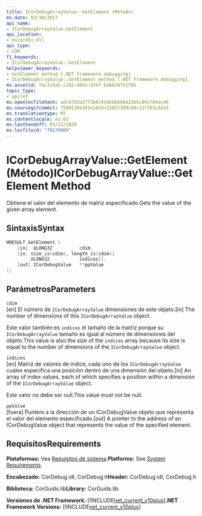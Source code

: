 ```yaml
---
title: ICorDebugArrayValue::GetElement (Método)
ms.date: 03/30/2017
api_name:
- ICorDebugArrayValue.GetElement
api_location:
- mscordbi.dll
api_type:
- COM
f1_keywords:
- ICorDebugArrayValue::GetElement
helpviewer_keywords:
- GetElement method [.NET Framework debugging]
- ICorDebugArrayValue::GetElement method [.NET Framework debugging]
ms.assetid: 7ac3cba5-c282-402e-b7ef-b46634f5176b
topic_type:
- apiref
ms.openlocfilehash: adcb7b5a27f3b8c63dbbb660a23b5c891f84ac46
ms.sourcegitcommit: 7588136e355e10cbc2582f389c90c127363c02a5
ms.translationtype: MT
ms.contentlocale: es-ES
ms.lasthandoff: 03/12/2020
ms.locfileid: "79179009"
---
```

# <a name="icordebugarrayvaluegetelement-method"></a><span data-ttu-id="90e7b-102">ICorDebugArrayValue::GetElement (Método)</span><span class="sxs-lookup"><span data-stu-id="90e7b-102">ICorDebugArrayValue::GetElement Method</span></span>
<span data-ttu-id="90e7b-103">Obtiene el valor del elemento de matriz especificado.</span><span class="sxs-lookup"><span data-stu-id="90e7b-103">Gets the value of the given array element.</span></span>  
  
## <a name="syntax"></a><span data-ttu-id="90e7b-104">Sintaxis</span><span class="sxs-lookup"><span data-stu-id="90e7b-104">Syntax</span></span>  
  
```cpp  
HRESULT GetElement (  
    [in]  ULONG32          cdim,  
    [in, size_is(cdim), length_is(cdim)]
         ULONG32           indices[],  
    [out] ICorDebugValue   **ppValue  
);  
```  
  
## <a name="parameters"></a><span data-ttu-id="90e7b-105">Parámetros</span><span class="sxs-lookup"><span data-stu-id="90e7b-105">Parameters</span></span>  
 `cdim`  
 <span data-ttu-id="90e7b-106">[en] El número de `ICorDebugArrayValue` dimensiones de este objeto.</span><span class="sxs-lookup"><span data-stu-id="90e7b-106">[in] The number of dimensions of this `ICorDebugArrayValue` object.</span></span>  
  
 <span data-ttu-id="90e7b-107">Este valor también es `indices` el tamaño de la matriz porque su `ICorDebugArrayValue` tamaño es igual al número de dimensiones del objeto.</span><span class="sxs-lookup"><span data-stu-id="90e7b-107">This value is also the size of the `indices` array because its size is equal to the number of dimensions of the `ICorDebugArrayValue` object.</span></span>  
  
 `indices`  
 <span data-ttu-id="90e7b-108">[en] Matriz de valores de índice, cada uno de los `ICorDebugArrayValue` cuales especifica una posición dentro de una dimensión del objeto.</span><span class="sxs-lookup"><span data-stu-id="90e7b-108">[in] An array of index values, each of which specifies a position within a dimension of the `ICorDebugArrayValue` object.</span></span>  
  
 <span data-ttu-id="90e7b-109">Este valor no debe ser null.</span><span class="sxs-lookup"><span data-stu-id="90e7b-109">This value must not be null.</span></span>  
  
 `ppValue`  
 <span data-ttu-id="90e7b-110">[fuera] Puntero a la dirección de un ICorDebugValue objeto que representa el valor del elemento especificado.</span><span class="sxs-lookup"><span data-stu-id="90e7b-110">[out] A pointer to the address of an ICorDebugValue object that represents the value of the specified element.</span></span>  
  
## <a name="requirements"></a><span data-ttu-id="90e7b-111">Requisitos</span><span class="sxs-lookup"><span data-stu-id="90e7b-111">Requirements</span></span>  
 <span data-ttu-id="90e7b-112">**Plataformas:** Vea [Requisitos de sistema](../../../../docs/framework/get-started/system-requirements.md).</span><span class="sxs-lookup"><span data-stu-id="90e7b-112">**Platforms:** See [System Requirements](../../../../docs/framework/get-started/system-requirements.md).</span></span>  
  
 <span data-ttu-id="90e7b-113">**Encabezado:** CorDebug.idl, CorDebug.h</span><span class="sxs-lookup"><span data-stu-id="90e7b-113">**Header:** CorDebug.idl, CorDebug.h</span></span>  
  
 <span data-ttu-id="90e7b-114">**Biblioteca:** CorGuids.lib</span><span class="sxs-lookup"><span data-stu-id="90e7b-114">**Library:** CorGuids.lib</span></span>  
  
 <span data-ttu-id="90e7b-115">**Versiones de .NET Framework:** [!INCLUDE[net_current_v10plus](../../../../includes/net-current-v10plus-md.md)]</span><span class="sxs-lookup"><span data-stu-id="90e7b-115">**.NET Framework Versions:** [!INCLUDE[net_current_v10plus](../../../../includes/net-current-v10plus-md.md)]</span></span>
